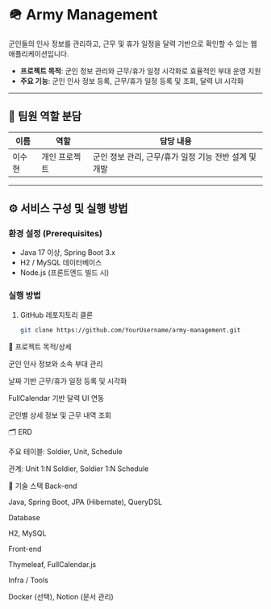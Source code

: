 # 🪖 Army Management

군인들의 인사 정보를 관리하고, 근무 및 휴가 일정을 달력 기반으로 확인할 수 있는 웹 애플리케이션입니다.

- **프로젝트 목적**: 군인 정보 관리와 근무/휴가 일정 시각화로 효율적인 부대 운영 지원  
- **주요 기능**: 군인 인사 정보 등록, 근무/휴가 일정 등록 및 조회, 달력 UI 시각화

---

## 👥 팀원 역할 분담

| 이름 | 역할 | 담당 내용 |
|------|------|-----------|
| 이수현 | 개인 프로젝트 | 군인 정보 관리, 근무/휴가 일정 기능 전반 설계 및 개발 |

---

## ⚙ 서비스 구성 및 실행 방법

### 환경 설정 (Prerequisites)
- Java 17 이상, Spring Boot 3.x  
- H2 / MySQL 데이터베이스  
- Node.js (프론트엔드 빌드 시)

### 실행 방법
1. GitHub 레포지토리 클론
   ```bash
   git clone https://github.com/YourUsername/army-management.git
📌 프로젝트 목적/상세

군인 인사 정보와 소속 부대 관리

날짜 기반 근무/휴가 일정 등록 및 시각화

FullCalendar 기반 달력 UI 연동

군인별 상세 정보 및 근무 내역 조회

🗂 ERD

주요 테이블: Soldier, Unit, Schedule

관계: Unit 1:N Soldier, Soldier 1:N Schedule

🔧 기술 스택
Back-end

Java, Spring Boot, JPA (Hibernate), QueryDSL

Database

H2, MySQL

Front-end

Thymeleaf, FullCalendar.js

Infra / Tools

Docker (선택), Notion (문서 관리)
